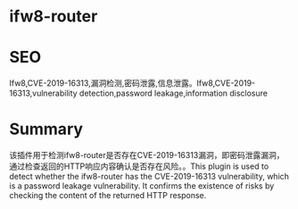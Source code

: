 # ifw8-router
# SEO
Ifw8,CVE-2019-16313,漏洞检测,密码泄露,信息泄露。Ifw8,CVE-2019-16313,vulnerability detection,password leakage,information disclosure
# Summary
该插件用于检测ifw8-router是否存在CVE-2019-16313漏洞，即密码泄露漏洞，通过检查返回的HTTP响应内容确认是否存在风险。。This plugin is used to detect whether the ifw8-router has the CVE-2019-16313 vulnerability, which is a password leakage vulnerability. It confirms the existence of risks by checking the content of the returned HTTP response.
